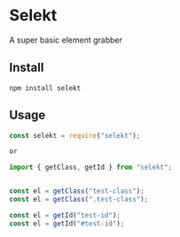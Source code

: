 # Selekt
A super basic element grabber

## Install
```
npm install selekt
```

## Usage
```javascript
const selekt = require("selekt");

or

import { getClass, getId } from "selekt";


const el = getClass("test-class");
const el = getClass(".test-class");

const el = getId("test-id");
const el = getId("#test-id");
```
